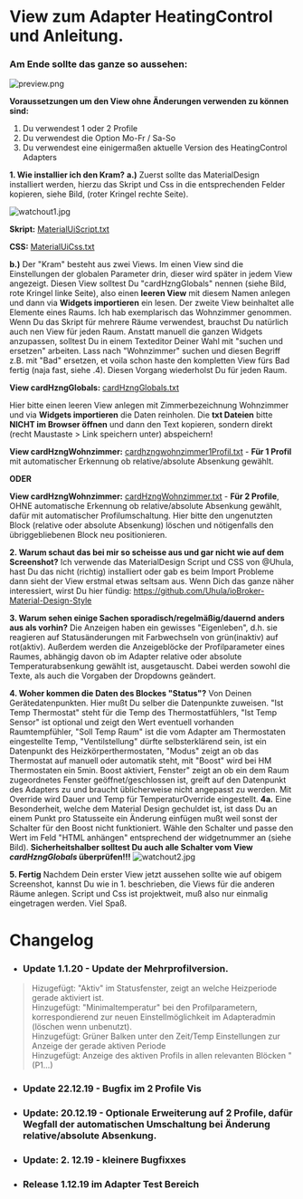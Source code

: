 

# View zum Adapter HeatingControl und Anleitung. 

### Am Ende sollte das ganze so aussehen:

![preview.png](https://github.com/Pittini/iobroker-heatingcontrol-vis/blob/master/admin/preview.png) 

**Voraussetzungen um den View ohne Änderungen verwenden zu können sind:**
1. Du verwendest 1 oder 2 Profile
2. Du verwendest die Option Mo-Fr / Sa-So
3. Du verwendest eine einigermaßen aktuelle Version des HeatingControl Adapters

**1. Wie installier ich den Kram?**
**a.)** Zuerst sollte das MaterialDesign installiert werden, hierzu das Skript und Css in die entsprechenden Felder kopieren, siehe Bild, (roter Kringel rechte Seite).

![watchout1.jpg](https://github.com/Pittini/iobroker-heatingcontrol-vis/blob/master/admin/watchout1.jpg) 

**Skript:**
[MaterialUiScript.txt](https://github.com/Pittini/iobroker-heatingcontrol-vis/blob/master/MaterialUiScript.txt) 

**CSS:**
[MaterialUiCss.txt](https://github.com/Pittini/iobroker-heatingcontrol-vis/blob/master/MaterialUiCss.txt) 


**b.)** Der "Kram" besteht aus zwei Views. Im einen View sind die Einstellungen der globalen Parameter drin, dieser wird später in jedem View angezeigt. Diesen View solltest Du "cardHzngGlobals" nennen (siehe Bild, rote Kringel linke Seite), also einen **leeren View** mit diesem Namen anlegen und dann via **Widgets importieren** ein lesen. Der zweite View beinhaltet alle Elemente eines Raums. Ich hab exemplarisch das Wohnzimmer genommen. Wenn Du das Skript für mehrere Räume verwendest, brauchst Du natürlich auch nen View für jeden Raum. Anstatt manuell die ganzen Widgets anzupassen, solltest Du in einem Texteditor Deiner Wahl mit "suchen und ersetzen" arbeiten. Lass nach "Wohnzimmer" suchen und diesen Begriff z.B. mit "Bad" ersetzen, et voila schon haste den kompletten View fürs Bad fertig (naja fast, siehe .4). Diesen Vorgang wiederholst Du für jeden Raum.

**View cardHzngGlobals:** [cardHzngGlobals.txt](https://github.com/Pittini/iobroker-heatingcontrol-vis/blob/master/cardHzngGlobals.txt) 

Hier bitte einen leeren View anlegen mit Zimmerbezeichnung Wohnzimmer und via **Widgets importieren** die Daten reinholen. Die **txt Dateien** bitte **NICHT im Browser öffnen** und dann den Text kopieren, sondern direkt (recht Maustaste > Link speichern unter) abspeichern!

**View cardHzngWohnzimmer:** [cardhzngwohnzimmer1Profil.txt](https://github.com/Pittini/iobroker-heatingcontrol-vis/blob/master/cardHzngWohnzimmer1Profil.txt) - **Für 1 Profil** mit automatischer Erkennung ob relative/absolute Absenkung gewählt.

**ODER**

**View cardHzngWohnzimmer:** [cardHzngWohnzimmer.txt](https://github.com/Pittini/iobroker-heatingcontrol-vis/blob/master/cardHzngWohnzimmer.txt)    - **Für 2 Profile**, OHNE automatische Erkennung ob relative/absolute Absenkung gewählt, dafür mit automatischer Profilumschaltung. Hier bitte den ungenutzten Block (relative oder absolute Absenkung) löschen und nötigenfalls den übriggebliebenen Block neu positionieren.


**2. Warum schaut das bei mir so scheisse aus und gar nicht wie auf dem Screenshot?**
Ich verwende das MaterialDesign Script und CSS von @Uhula, hast Du das nicht (richtig) installiert oder gab es beim Import Probleme dann sieht der View erstmal etwas seltsam aus. Wenn Dich das ganze näher interessiert, wirst Du hier fündig: https://github.com/Uhula/ioBroker-Material-Design-Style

**3. Warum sehen einige Sachen sporadisch/regelmäßig/dauernd anders aus als vorhin?**
Die Anzeigen haben ein gewisses "Eigenleben", d.h. sie reagieren auf Statusänderungen mit Farbwechseln von grün(inaktiv) auf rot(aktiv). Außerdem werden die Anzeigeblöcke der Profilparameter eines Raumes, abhängig davon ob im Adapter relative oder absolute Temperaturabsenkung gewählt ist, ausgetauscht. Dabei werden sowohl die Texte, als auch die Vorgaben der Dropdowns geändert.

**4. Woher kommen die Daten des Blockes "Status"?**
Von Deinen Gerätedatenpunkten. Hier mußt Du selber die Datenpunkte zuweisen. "Ist Temp Thermostat" steht für die Temp des Thermostatfühlers, "Ist Temp Sensor" ist optional und zeigt den Wert eventuell vorhanden Raumtempfühler, "Soll Temp Raum" ist die vom Adapter am Thermostaten eingestellte Temp, "Ventilstellung" dürfte selbsterklärend sein, ist ein Datenpunkt des Heizkörperthermostaten, "Modus" zeigt an ob das Thermostat auf manuell oder automatik steht, mit "Boost" wird bei HM Thermostaten ein 5min. Boost aktiviert, Fenster" zeigt an ob ein dem Raum zugeordnetes Fenster geöffnet/geschlossen ist, greift auf den Datenpunkt des Adapters zu und braucht üblicherweise nicht angepasst zu werden. Mit Override wird Dauer und Temp für TemperaturOverride eingestellt.
**4a.** Eine Besonderheit, welche dem Material Design gechuldet ist, ist dass Du an einem Punkt pro Statusseite ein Änderung einfügen mußt weil sonst der Schalter für den Boost nicht funktioniert. Wähle den Schalter und passe den Wert im Feld "HTML anhängen" entsprechend der widgetnummer an (siehe Bild). **Sicherheitshalber solltest Du auch alle Schalter vom View *cardHzngGlobals* überprüfen!!!**
![watchout2.jpg](https://github.com/Pittini/iobroker-heatingcontrol-vis/blob/master/admin/watchout2.jpg) 

**5. Fertig**
Nachdem Dein erster View jetzt aussehen sollte wie auf obigem Screenshot, kannst Du wie in 1. beschrieben, die Views für die anderen Räume anlegen. Script und Css ist projektweit, muß also nur einmalig eingetragen werden. Viel Spaß.

# Changelog

* ### Update 1.1.20 - Update der Mehrprofilversion. 
> Hizugefügt: "Aktiv" im Statusfenster, zeigt an welche Heizperiode gerade aktiviert ist.   
> Hinzugefügt: "Minimaltemperatur" bei den Profilparametern, korrespondierend zur neuen Einstellmöglichkeit im Adapteradmin (löschen wenn unbenutzt).  
> Hinzugefügt: Grüner Balken unter den Zeit/Temp Einstellungen zur Anzeige der gerade aktiven Periode  
> Hinzugefügt: Anzeige des aktiven Profils in allen relevanten Blöcken "(P1...)  
* ### Update 22.12.19 - Bugfix im 2 Profile Vis 
* ### Update: 20.12.19 - Optionale Erweiterung auf 2 Profile, dafür Wegfall der automatischen Umschaltung bei Änderung relative/absolute Absenkung.
* ### Update: 2. 12.19 - kleinere Bugfixxes
* ### Release 1.12.19 im Adapter Test Bereich
